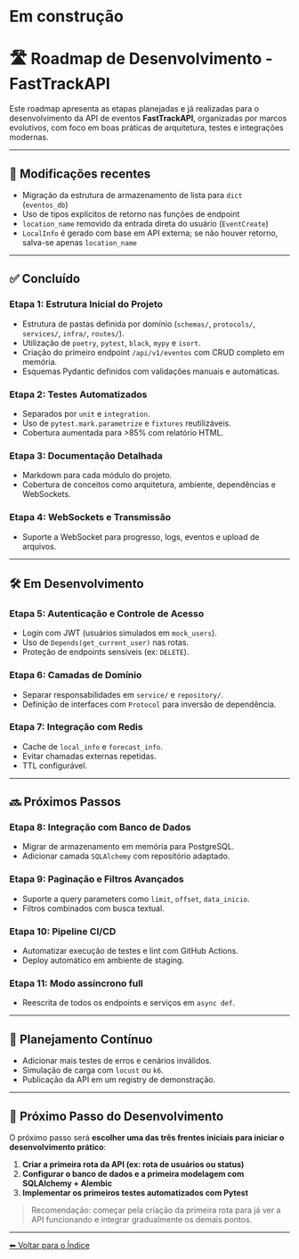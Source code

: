 # Em construção
# 🛣️ Roadmap de Desenvolvimento - FastTrackAPI

Este roadmap apresenta as etapas planejadas e já realizadas para o desenvolvimento da API de eventos **FastTrackAPI**, organizadas por marcos evolutivos, com foco em boas práticas de arquitetura, testes e integrações modernas.

---

## 🔧 Modificações recentes

- Migração da estrutura de armazenamento de lista para `dict` (`eventos_db`)
- Uso de tipos explícitos de retorno nas funções de endpoint
- `location_name` removido da entrada direta do usuário (`EventCreate`)
- `LocalInfo` é gerado com base em API externa; se não houver retorno, salva-se apenas `location_name`

---

## ✅ Concluído

### Etapa 1: Estrutura Inicial do Projeto

* Estrutura de pastas definida por domínio (`schemas/`, `protocols/`, `services/`, `infra/`, `routes/`).
* Utilização de `poetry`, `pytest`, `black`, `mypy` e `isort`.
* Criação do primeiro endpoint `/api/v1/eventos` com CRUD completo em memória.
* Esquemas Pydantic definidos com validações manuais e automáticas.

### Etapa 2: Testes Automatizados

* Separados por `unit` e `integration`.
* Uso de `pytest.mark.parametrize` e `fixtures` reutilizáveis.
* Cobertura aumentada para >85% com relatório HTML.

### Etapa 3: Documentação Detalhada

* Markdown para cada módulo do projeto.
* Cobertura de conceitos como arquitetura, ambiente, dependências e WebSockets.

### Etapa 4: WebSockets e Transmissão

* Suporte a WebSocket para progresso, logs, eventos e upload de arquivos.

---

## 🛠 Em Desenvolvimento

### Etapa 5: Autenticação e Controle de Acesso

* Login com JWT (usuários simulados em `mock_users`).
* Uso de `Depends(get_current_user)` nas rotas.
* Proteção de endpoints sensíveis (ex: `DELETE`).

### Etapa 6: Camadas de Domínio

* Separar responsabilidades em `service/` e `repository/`.
* Definição de interfaces com `Protocol` para inversão de dependência.

### Etapa 7: Integração com Redis

* Cache de `local_info` e `forecast_info`.
* Evitar chamadas externas repetidas.
* TTL configurável.

---

## 🔜 Próximos Passos

### Etapa 8: Integração com Banco de Dados

* Migrar de armazenamento em memória para PostgreSQL.
* Adicionar camada `SQLAlchemy` com repositório adaptado.

### Etapa 9: Paginação e Filtros Avançados

* Suporte a query parameters como `limit`, `offset`, `data_inicio`.
* Filtros combinados com busca textual.

### Etapa 10: Pipeline CI/CD

* Automatizar execução de testes e lint com GitHub Actions.
* Deploy automático em ambiente de staging.

### Etapa 11: Modo assíncrono full

* Reescrita de todos os endpoints e serviços em `async def`.

---

## 📅 Planejamento Contínuo

* Adicionar mais testes de erros e cenários inválidos.
* Simulação de carga com `locust` ou `k6`.
* Publicação da API em um registry de demonstração.

---

## 🧭 Próximo Passo do Desenvolvimento

O próximo passo será **escolher uma das três frentes iniciais para iniciar o desenvolvimento prático**:

1. **Criar a primeira rota da API (ex: rota de usuários ou status)**  
2. **Configurar o banco de dados e a primeira modelagem com SQLAlchemy + Alembic**  
3. **Implementar os primeiros testes automatizados com Pytest**

> Recomendação: começar pela criação da primeira rota para já ver a API funcionando e integrar gradualmente os demais pontos.

---

[⬅ Voltar para o Índice](../README.md)
